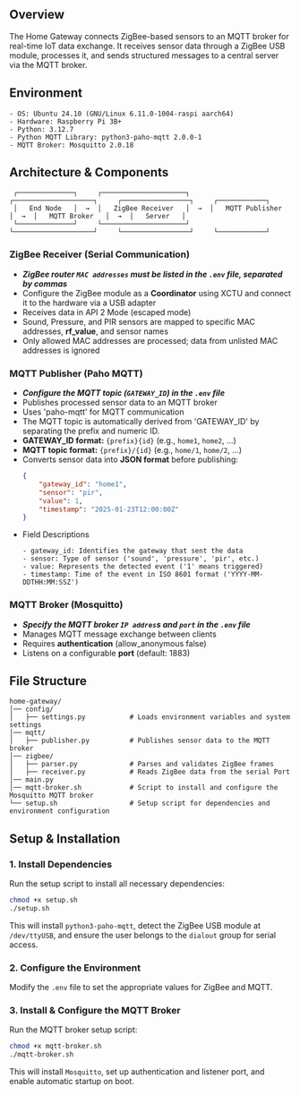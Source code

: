 ## Overview
The Home Gateway connects ZigBee-based sensors to an MQTT broker for real-time IoT data exchange. It receives sensor data through a ZigBee USB module, processes it, and sends structured messages to a central server via the MQTT broker.

## Environment
```
- OS: Ubuntu 24.10 (GNU/Linux 6.11.0-1004-raspi aarch64)  
- Hardware: Raspberry Pi 3B+  
- Python: 3.12.7  
- Python MQTT Library: python3-paho-mqtt 2.0.0-1
- MQTT Broker: Mosquitto 2.0.18  
```

## Architecture & Components
```
 ┌──────────────┐     ┌─────────────────────┐     ┌────────────────────┐     ┌─────────────────┐     ┌────────────┐
 │   End Node   │  →  │   ZigBee Receiver   │  →  │   MQTT Publisher   │  →  │   MQTT Broker   │  →  │   Server   │ 
 └──────────────┘     └─────────────────────┘     └────────────────────┘     └─────────────────┘     └────────────┘
```

### ZigBee Receiver (Serial Communication) 
 - _**ZigBee router `MAC addresses` must be listed in the `.env` file, separated by commas**_
 - Configure the ZigBee module as a **Coordinator** using XCTU and connect it to the hardware via a USB adapter  
 - Receives data in API 2 Mode (escaped mode)
 - Sound, Pressure, and PIR sensors are mapped to specific MAC addresses, **rf_value**, and sensor names
 - Only allowed MAC addresses are processed; data from unlisted MAC addresses is ignored  

### MQTT Publisher (Paho MQTT) 
 - _**Configure the **MQTT topic (`GATEWAY_ID`)** in the `.env` file**_
 - Publishes processed sensor data to an MQTT broker
 - Uses 'paho-mqtt' for MQTT communication  
 - The MQTT topic is automatically derived from 'GATEWAY_ID' by separating the prefix and numeric ID.
 - **GATEWAY_ID format:** `{prefix}{id}` (e.g., `home1`, `home2`, ...)
 - **MQTT topic format:** `{prefix}/{id}` (e.g., `home/1`, `home/2`, ...)  
 - Converts sensor data into **JSON format** before publishing: 
    ```json
    {  
        "gateway_id": "home1",                   
        "sensor": "pir",                        
        "value": 1,                        
        "timestamp": "2025-01-23T12:00:00Z"      
    }
    ```
 -  Field Descriptions
    ```
    - gateway_id: Identifies the gateway that sent the data  
    - sensor: Type of sensor ('sound', 'pressure', 'pir', etc.)  
    - value: Represents the detected event ('1' means triggered)  
    - timestamp: Time of the event in ISO 8601 format ('YYYY-MM-DDTHH:MM:SSZ') 
    ``` 


### MQTT Broker (Mosquitto)
 - _**Specify the **MQTT broker `IP addres`s and `port`** in the `.env` file**_
 - Manages MQTT message exchange between clients
 - Requires **authentication** (allow_anonymous false)
 - Listens on a configurable **port** (default: 1883)


## File Structure
```
home-gateway/  
│── config/  
│   ├── settings.py           # Loads environment variables and system settings
│── mqtt/  
│   ├── publisher.py          # Publishes sensor data to the MQTT broker 
│── zigbee/  
│   ├── parser.py             # Parses and validates ZigBee frames  
│   ├── receiver.py           # Reads ZigBee data from the serial Port  
│── main.py  
│── mqtt-broker.sh            # Script to install and configure the Mosquitto MQTT broker  
└── setup.sh                  # Setup script for dependencies and environment configuration  
```

## Setup & Installation
### 1. Install Dependencies
Run the setup script to install all necessary dependencies:
```bash
chmod +x setup.sh
./setup.sh
```
This will install `python3-paho-mqtt`, detect the ZigBee USB module at `/dev/ttyUSB`, and ensure the user belongs to the `dialout` group for serial access.

### 2. Configure the Environment
Modify the `.env` file to set the appropriate values for ZigBee and MQTT.

### 3. Install & Configure the MQTT Broker
Run the MQTT broker setup script:
```bash
chmod +x mqtt-broker.sh
./mqtt-broker.sh
```
This will install `Mosquitto`, set up authentication and listener port, and enable automatic startup on boot.
